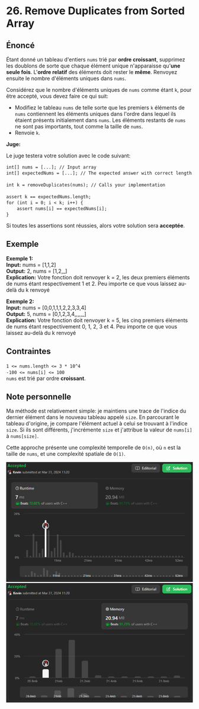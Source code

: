 # 26. Remove Duplicates from Sorted Array

## Énoncé

Étant donné un tableau d'entiers `nums` trié par **ordre croissant**, supprimez les doublons de sorte que chaque élément unique n'apparaisse qu'**une seule fois**.
L'**ordre relatif** des éléments doit rester le **même**. Renvoyez ensuite le nombre d'éléments uniques dans `nums`.

Considérez que le nombre d'éléments uniques de `nums` comme étant `k`, pour être accepté, vous devez faire ce qui suit:

- Modifiez le tableau `nums` de telle sorte que les premiers `k` éléments de `nums` contiennent les éléments uniques dans l'ordre dans lequel ils étaient présents initialement dans `nums`. Les éléments restants de `nums` ne sont pas importants, tout comme la taille de `nums`.
- Renvoie `k`.

**Juge:**

Le juge testera votre solution avec le code suivant:

```
int[] nums = [...]; // Input array
int[] expectedNums = [...]; // The expected answer with correct length

int k = removeDuplicates(nums); // Calls your implementation

assert k == expectedNums.length;
for (int i = 0; i < k; i++) {
    assert nums[i] == expectedNums[i];
}
```

Si toutes les assertions sont réussies, alors votre solution sera **acceptée**.

## Exemple

**Exemple 1:**  
**Input:** nums = [1,1,2]  
**Output:** 2, nums = [1,2,_]  
**Explication:** Votre fonction doit renvoyer k = 2, les deux premiers éléments de nums étant respectivement 1 et 2.
Peu importe ce que vous laissez au-delà du k renvoyé

**Exemple 2:**  
**Input:** nums = [0,0,1,1,1,2,2,3,3,4]  
**Output:** 5, nums = [0,1,2,3,4,_,_,_,_,_]  
**Explication:** Votre fonction doit renvoyer k = 5, les cinq premiers éléments de nums étant respectivement 0, 1, 2, 3 et 4.
Peu importe ce que vous laissez au-delà du k renvoyé

## Contraintes

`1 <= nums.length <= 3 * 10^4`  
`-100 <= nums[i] <= 100`  
`nums` est trié par ordre **croissant**.

## Note personnelle

Ma méthode est relativement simple: je maintiens une trace de l'indice du dernier élément dans le nouveau tableau appelé `size`. En parcourant le tableau d'origine, je compare l'élément actuel à celui se trouvant à l'indice `size`. Si ils sont différents, j'incrémente `size` et j'attribue la valeur de `nums[i]` à `nums[size]`.

Cette approche présente une complexité temporelle de `O(n)`, où `n` est la taille de `nums`, et une complexité spatiale de `O(1)`.

<img src="./imgs/runtime.png"/>
<img src="./imgs/memory.png"/>

